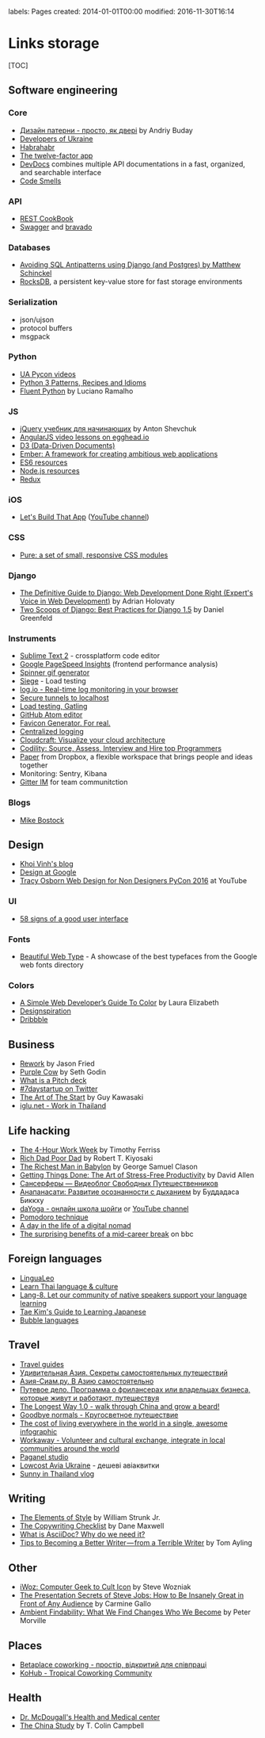 labels: Pages
created: 2014-01-01T00:00
modified: 2016-11-30T16:14

# Links storage

[TOC]

## Software engineering

### Core

- [Дизайн патерни - просто, як двері](http://designpatterns.andriybuday.com/) by Andriy Buday
- [Developers of Ukraine](http://dou.ua)
- [Habrahabr](http://habrahabr.ru)
- [The twelve-factor app](http://12factor.net)
- [DevDocs](http://devdocs.io) combines multiple API documentations in a fast, organized, and searchable interface
- [Code Smells](https://sourcemaking.com/refactoring/smells)

### API

- [REST CookBook](http://restcookbook.com/)
- [Swagger](http://swagger.io) and [bravado](http://bravado.readthedocs.io)

### Databases

- [Avoiding SQL Antipatterns using Django (and Postgres) by Matthew Schinckel](http://schinckel.net/2014/08/26/avoiding-sql-antipatterns-using-django-(and-postgres)/)
- [RocksDB](http://rocksdb.org/), a persistent key-value store for fast storage environments

### Serialization

- json/ujson
- protocol buffers
- msgpack

### Python

- [UA Pycon videos](http://www.youtube.com/user/theuapycon?feature=watch)
- [Python 3 Patterns, Recipes and Idioms](http://python-3-patterns-idioms-test.readthedocs.org/en/latest/index.html)
- [Fluent Python](http://www.amazon.com/Fluent-Python-Luciano-Ramalho-ebook/dp/B0131L3PW4/) by Luciano Ramalho

### JS

- [jQuery учебник для начинающих](http://anton.shevchuk.name/jquery-book/) by Anton Shevchuk
- [AngularJS video lessons on egghead.io](https://egghead.io/lessons/)
- [D3 (Data-Driven Documents)](http://d3js.org/)
- [Ember: A framework for creating ambitious web applications](http://emberjs.com/)
- [ES6 resources](https://github.com/ericdouglas/ES6-Learning)
- [Node.js resources](https://github.com/sindresorhus/awesome-nodejs)
- [Redux](http://redux.js.org)

### iOS

- [Let's Build That App](http://letsbuildthatapp.com/) ([YouTube channel](https://www.youtube.com/channel/UCuP2vJ6kRutQBfRmdcI92mA))

### CSS

- [Pure: a set of small, responsive CSS modules](http://purecss.io/)

### Django

- [The Definitive Guide to Django: Web Development Done Right (Expert's Voice in Web Development)](http://www.amazon.com/gp/product/B004VJ46OM/ref=as_li_qf_sp_asin_il_tl?ie=UTF8&camp=1789&creative=9325&creativeASIN=B004VJ46OM&linkCode=as2&tag=httpnanvelnam-20) by Adrian Holovaty
- [Two Scoops of Django: Best Practices for Django 1.5](http://www.amazon.com/gp/product/B00CCK619K/ref=as_li_qf_sp_asin_il_tl?ie=UTF8&camp=1789&creative=9325&creativeASIN=B00CCK619K&linkCode=as2&tag=httpnanvelnam-20) by Daniel Greenfeld

### Instruments

- [Sublime Text 2](http://www.sublimetext.com/) - crossplatform code editor
- [Google PageSpeed Insights](http://developers.google.com/speed/pagespeed/insights/) (frontend performance analysis)
- [Spinner gif generator](http://www.ajaxload.info/)
- [Siege](http://www.joedog.org/siege-home/) - Load testing
- [log.io - Real-time log monitoring in your browser](http://logio.org/)
- [Secure tunnels to localhost](https://ngrok.com/)
- [Load testing, Gatling](http://gatling.io)
- [GitHub Atom editor](http://flight-manual.atom.io/)
- [Favicon Generator. For real.](https://realfavicongenerator.net/)
- [Centralized logging](https://airbrake.io/)
- [Cloudcraft: Visualize your cloud architecture](https://cloudcraft.co/)
- [Codility: Source, Assess, Interview and Hire top Programmers](https://codility.com/)
- [Paper](https://www.dropbox.com/paper) from Dropbox, a flexible workspace that brings people and ideas together
- Monitoring: Sentry, Kibana
- [Gitter IM](https://gitter.im) for team communitction

### Blogs

- [Mike Bostock](http://bost.ocks.org/mike/)

## Design

- [Khoi Vinh's blog](https://www.subtraction.com/)
- [Design at Google](https://design.google.com/)
- [Tracy Osborn Web Design for Non Designers PyCon 2016](https://www.youtube.com/watch?v=uKpfO331DY4) at YouTube

### UI

- [58 signs of a good user interface](https://webuilddesign.com/58-signs-of-a-good-interface/)

### Fonts

- [Beautiful Web Type](http://chad.is/beautiful-web-type/) - A showcase of the best typefaces from the Google web fonts directory

### Colors

- [A Simple Web Developer’s Guide To Color](https://www.smashingmagazine.com/2016/04/web-developer-guide-color/) by Laura Elizabeth
- [Designspiration](http://designspiration.net)
- [Dribbble](https://dribbble.com)

## Business

- [Rework](http://www.amazon.com/gp/product/B002MUAJ2A/ref=as_li_qf_sp_asin_il_tl?ie=UTF8&camp=1789&creative=9325&creativeASIN=B002MUAJ2A&linkCode=as2&tag=httpnanvelnam-20) by Jason Fried
- [Purple Cow](http://www.amazon.com/gp/product/1591843170/ref=as_li_qf_sp_asin_il_tl?ie=UTF8&camp=1789&creative=9325&creativeASIN=1591843170&linkCode=as2&tag=httpnanvelnam-20) by Seth Godin
- [What is a Pitch deck](https://pitchdeck.improvepresentation.com/what-is-a-pitch-deck)
- [#7daystartup on Twitter](https://twitter.com/search?q=%237daystartup)
- [The Art of The Start](https://www.youtube.com/watch?v=7mEQ0ono8mg) by Guy Kawasaki
- [iglu.net - Work in Thailand](http://iglu.net)

## Life hacking

- [The 4-Hour Work Week](http://www.amazon.com/gp/product/0307465357/ref=as_li_qf_sp_asin_il_tl?ie=UTF8&camp=1789&creative=9325&creativeASIN=0307465357&linkCode=as2&tag=httpnanvelnam-20) by Timothy Ferriss
- [Rich Dad Poor Dad](http://www.amazon.com/gp/product/1612680011/ref=as_li_qf_sp_asin_il_tl?ie=UTF8&camp=1789&creative=9325&creativeASIN=1612680011&linkCode=as2&tag=httpnanvelnam-20) by Robert T. Kiyosaki
- [The Richest Man in Babylon](http://www.amazon.com/gp/product/B000ZH1GEC/ref=as_li_qf_sp_asin_il_tl?ie=UTF8&camp=1789&creative=9325&creativeASIN=B000ZH1GEC&linkCode=as2&tag=httpnanvelnam-20) by George Samuel Clason
- [Getting Things Done: The Art of Stress-Free Productivity](http://www.amazon.com/gp/product/0142000280/ref=as_li_qf_sp_asin_il_tl?ie=UTF8&camp=1789&creative=9325&creativeASIN=0142000280&linkCode=as2&tag=httpnanvelnam-20) by David Allen
- [Сансерферы — Видеоблог Свободных Путешественников](http://www.sunsurfers.ru/)
- [Анапанасати: Развитие осознанности с дыханием](http://ru.dipabhavan.org/uploads/6/4/2/7/6427883/anapanasati_web.pdf) by Буддадаса Биккху
- [daYoga - онлайн школа шойги](http://dayoga.ru) or [YouTube channel](https://www.youtube.com/user/dayogaru)
- [Pomodoro technique](http://pomodorotechnique.com/)
- [A day in the life of a digital nomad](http://digitalnomadacademy.com)
- [The surprising benefits of a mid-career break](http://www.bbc.com/capital/story/20160325-the-surprising-benefits-of-a-mid-career-break) on bbc

## Foreign languages

- [LinguaLeo](http://lingualeo.com/)
- [Learn Thai language & culture](http://womenlearnthai.com/index.php/the-farang-thai-song-555/)
- [Lang-8. Let our community of native speakers
support your language learning](http://lang-8.com)
- [Tae Kim's Guide to Learning Japanese](http://www.guidetojapanese.org/learn/)
- [Bubble languages](https://www.bubblelanguages.com/)

## Travel

- [Travel guides](http://www.bootsnall.com)
- [Удивительная Азия. Секреты самостоятельных путешествий](http://travelasia.com.ua/)
- [Азия-Сиам.ру. В Азию самостоятельно](http://www.asia-siam.ru/)
- [Путевое дело. Программа о фрилансерах или владельцах бизнеса, которые живут и работают, путешествуя](http://putevoedelo.podster.fm/)
- [The Longest Way 1.0 - walk through China and grow a beard!](http://vimeo.com/4636202)
- [Goodbye normals - Кругосветное путешествие](https://www.youtube.com/channel/UCsixP2MXZpGcv2IgEfRwU_g)
- [The cost of living everywhere in the world in a single, awesome infographic](http://matadornetwork.com/life/the-cost-of-living-in-every-country-in-the-world-in-a-single-awesome-infographic/)
- [Workaway - Volunteer and cultural exchange, integrate in local communities around the world](https://www.workaway.info/)
- [Paganel studio](http://www.paganel.tv)
- [Lowcost Avia Ukraine](http://lowcostavia.com.ua/) - дешеві авіаквитки
- [Sunny in Thailand vlog](https://www.youtube.com/channel/UCDY8ECqy73sUyqQuJNITNSQ)

## Writing

- [The Elements of Style](http://www.amazon.com/gp/product/B00AMXXNBI/ref=as_li_qf_sp_asin_il_tl?ie=UTF8&camp=1789&creative=9325&creativeASIN=B00AMXXNBI&linkCode=as2&tag=httpnanvelnam-20&linkId=7RM3PBKH477ZNHSO) by William Strunk Jr.
- [The Copywriting Checklist](https://mixergy.com/Master-Class/Copywriting/TheCopywritingChecklist.pdf) by Dane Maxwell
- [What is AsciiDoc? Why do we need it?](http://asciidoctor.org/docs/what-is-asciidoc/)
- [Tips to Becoming a Better Writer — from a Terrible Writer](https://medium.com/the-mission/tips-to-becoming-a-better-writer-from-a-terrible-writer-623c3973c30b) by Tom Ayling

## Other

- [iWoz: Computer Geek to Cult Icon](http://www.amazon.com/gp/product/B000VUCIZO/ref=as_li_qf_sp_asin_il_tl?ie=UTF8&camp=1789&creative=9325&creativeASIN=B000VUCIZO&linkCode=as2&tag=httpnanvelnam-20) by Steve Wozniak
- [The Presentation Secrets of Steve Jobs: How to Be Insanely Great in Front of Any Audience](http://www.amazon.com/gp/product/0071636080/ref=as_li_qf_sp_asin_il_tl?ie=UTF8&camp=1789&creative=9325&creativeASIN=0071636080&linkCode=as2&tag=httpnanvelnam-20) by Carmine Gallo
- [Ambient Findability: What We Find Changes Who We Become](http://www.amazon.com/gp/product/0596007655/ref=as_li_qf_sp_asin_il_tl?ie=UTF8&camp=1789&creative=9325&creativeASIN=0596007655&linkCode=as2&tag=httpnanvelnam-20) by Peter Morville

## Places

- [Betaplace coworking - простір, відкритий для співпраці](http://betaplace.com.ua/)
- [KoHub - Tropical Coworking Community](http://kohub.org/)

## Health

- [Dr. McDougall's Health and Medical center](https://www.drmcdougall.com/)
- [The China Study](http://www.amazon.com/China-Study-Comprehensive-Nutrition-Implications-ebook/dp/B0041D843M/) by T. Colin Campbell
